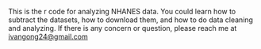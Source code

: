 This is the r code for analyzing NHANES data. You could learn how to subtract the datasets, how to download them, and how to do data cleaning and analyzing. If there is any concern or question, please reach me at ivangong24@gmail.com

<!---
ivangong24/ivangong24 is a ✨ special ✨ repository because its `README.md` (this file) appears on your GitHub profile.
You can click the Preview link to take a look at your changes.
--->

